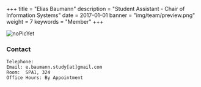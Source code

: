 +++
title = "Elias Baumann"
description = "Student Assistant - Chair of Information Systems"
date = 2017-01-01
banner = "img/team/preview.png"
weight = 7
keywords = "Member"
+++


<!--more-->

![noPicYet](/blog/img/team/preview.png)



###  Contact

	Telephone: 
	Email: e.baumann.study[at]gmail.com
	Room:  SPA1, 324
	Office Hours: By Appointment
	
	


